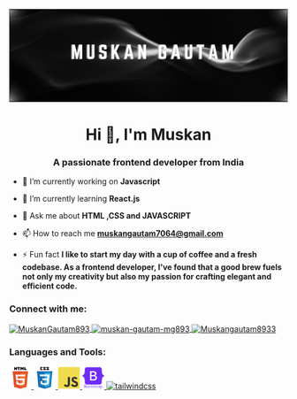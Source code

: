 <img src="https://github.com/Muskangautam8933/Muskangautam8933/blob/main/Muskan%20Gautam%20(1).png?raw=true" alt="image" width="1000" h5eight="200">

<h1 align="center">Hi 👋, I'm Muskan</h1>
<h3 align="center">A passionate frontend developer from India</h3>


- 🔭 I’m currently working on **Javascript**

- 🌱 I’m currently learning **React.js**

- 💬 Ask me about **HTML ,CSS and JAVASCRIPT**

- 📫 How to reach me **muskangautam7064@gmail.com**

- ⚡ Fun fact **I like to start my day with a cup of coffee and a fresh codebase. As a frontend developer, I've found that a good brew fuels not only my creativity but also my passion for crafting elegant and efficient code.**

<h3 align="left">Connect with me:</h3>
<p align="left">
<a href="https://x.com/MuskanGautam893" target="blank">
  <img align="center" src="https://raw.githubusercontent.com/rahuldkjain/github-profile-readme-generator/master/src/images/icons/Social/twitter.svg" alt="MuskanGautam893" height="30" width="40" />
</a>

<a href="https://www.linkedin.com/in/muskan-gautam-mg893/" target="blank">
  <img align="center" src="https://raw.githubusercontent.com/rahuldkjain/github-profile-readme-generator/master/src/images/icons/Social/linked-in-alt.svg" alt="muskan-gautam-mg893" height="30" width="40" />
</a>

<a href="https://github.com/Muskangautam8933" target="blank">
  <img align="center" src="https://raw.githubusercontent.com/rahuldkjain/github-profile-readme-generator/master/src/images/icons/Social/instagram.svg" alt="Muskangautam8933" height="30" width="40" />
</a>

<h3 align="left">Languages and Tools:</h3>
<p align="left">
               <a href="https://developer.mozilla.org/en-US/docs/Web/HTML" target="_blank" rel="noreferrer"> 
  <img src="https://raw.githubusercontent.com/devicons/devicon/master/icons/html5/html5-original-wordmark.svg" alt="html5" width="40" height="40"/> 
</a> 
<a href="https://developer.mozilla.org/en-US/docs/Web/CSS" target="_blank" rel="noreferrer"> 
  <img src="https://raw.githubusercontent.com/devicons/devicon/master/icons/css3/css3-original-wordmark.svg" alt="css3" width="40" height="40"/> 
</a> 
<a href="https://developer.mozilla.org/en-US/docs/Web/JavaScript" target="_blank" rel="noreferrer"> 
  <img src="https://raw.githubusercontent.com/devicons/devicon/master/icons/javascript/javascript-original.svg" alt="javascript" width="40" height="40"/> 
</a> 
<a href="https://getbootstrap.com/" target="_blank" rel="noreferrer"> 
  <img src="https://raw.githubusercontent.com/devicons/devicon/master/icons/bootstrap/bootstrap-plain-wordmark.svg" alt="bootstrap" width="40" height="40"/> 
</a> 
<a href="https://tailwindcss.com/" target="_blank" rel="noreferrer"> 
  <img src="https://www.vectorlogo.zone/logos/tailwindcss/tailwindcss-icon.svg" alt="tailwindcss" width="40" height="40"/> 
</a>

